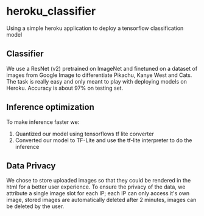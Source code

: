 # heroku_classifier
Using a simple heroku application to deploy a tensorflow classification model

## Classifier
We use a ResNet (v2) pretrained on ImageNet and finetuned on a dataset of images from Google Image to differentiate Pikachu, Kanye West and Cats. The task is really easy and only meant to play with deploying models on Heroku. Accuracy is about 97% on testing set.

## Inference optimization
To make inference faster we:
1. Quantized our model using tensorflows tf lite converter
2. Converted our model to TF-Lite and use the tf-lite interpreter to do the inference

## Data Privacy
We chose to store uploaded images so that they could be rendered in the html for a better user experience. To ensure the privacy of the data, we attribute a single image slot for each IP; each IP can only access it's own image, stored images are automatically deleted after 2 minutes, images can be deleted by the user.